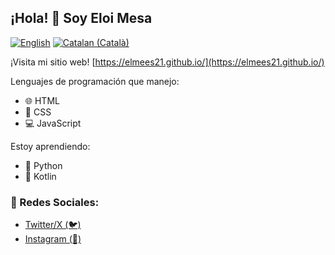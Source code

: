 ## ¡Hola! 👋 Soy Eloi Mesa

[![English](https://img.shields.io/badge/Read_this_in-English-blue)](https://github.com/elmees21/elmees21/README.md)
[![Catalan (Català)](https://img.shields.io/badge/Llegir_en-Català-yellow)](https://github.com/elmees21/elmees21/READMECA.md)

¡Visita mi sitio web! [https://elmees21.github.io/](https://elmees21.github.io/)

Lenguajes de programación que manejo:
- 🌐 HTML
- 🎨 CSS
- 💻 JavaScript

Estoy aprendiendo: 
- 🐍 Python
- 📱 Kotlin

### 📱 Redes Sociales:
- [Twitter/X (🐦)](https://twitter.com/elmees21)
- [Instagram (📸)](https://instagram.com/anbecodes)
